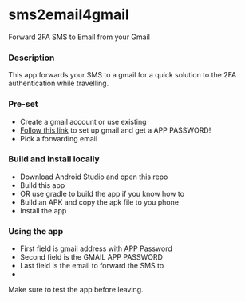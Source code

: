 
# sms2email4gmail
Forward 2FA SMS to Email from your Gmail

### Description
This app forwards your SMS to a gmail for a quick solution to the 2FA authentication while travelling.

### Pre-set
- Create a gmail account or use existing
- [Follow this link](https://support.google.com/accounts/answer/185833) to set up gmail and get a APP PASSWORD!
- Pick a forwarding email

### Build and install locally
- Download Android Studio and open this repo
- Build this app 
- OR use gradle to build the app if you know how to
- Build an APK and copy the apk file to you phone
- Install the app
 
### Using the app
- First field is gmail address with APP Password 
- Second field is the GMAIL APP PASSWORD
- Last field is the email to forward the SMS to
- 

Make sure to test the app before leaving.
